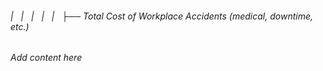 ###### |   |   |   |   |   ├── Total Cost of Workplace Accidents (medical, downtime, etc.)

*Add content here*